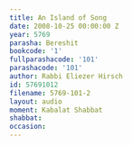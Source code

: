 ```yaml
---
title: An Island of Song
date: 2008-10-25 00:00:00 Z
year: 5769
parasha: Bereshit
bookcode: '1'
fullparashacode: '101'
parashacode: '101'
author: Rabbi Eliezer Hirsch
id: 57691012
filename: 5769-101-2
layout: audio
moment: Kabalat Shabbat
shabbat: 
occasion: 
---
```


